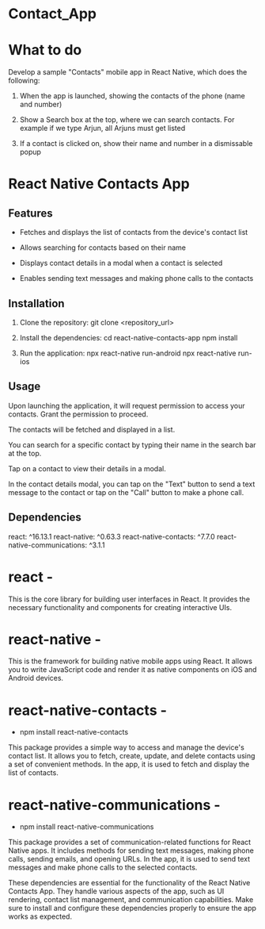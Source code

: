 # Contact_App


# What to do

Develop a sample "Contacts" mobile app in React Native, which does the following:

1. When the app is launched, showing the contacts of the phone (name and number)

2. Show a Search box at the top, where we can search contacts. For example if we type Arjun, all Arjuns must get listed

3. If a contact is clicked on, show their name and number in a dismissable popup

    

# React Native Contacts App

  ## Features

  
- Fetches and displays the list of contacts from the device's contact list

- Allows searching for contacts based on their name

- Displays contact details in a modal when a contact is selected

- Enables sending text messages and making phone calls to the contacts

  

## Installation

  
1. Clone the repository:
git clone <repository_url>

2. Install the dependencies:
cd react-native-contacts-app
npm install

3. Run the application:
npx react-native run-android
npx react-native run-ios

  
  
## Usage
 

Upon launching the application, it will request permission to access your contacts. Grant the permission to proceed.

The contacts will be fetched and displayed in a list.

You can search for a specific contact by typing their name in the search bar at the top.

Tap on a contact to view their details in a modal.

In the contact details modal, you can tap on the "Text" button to send a text message to the contact or tap on the "Call" button to make a phone call.

  

## Dependencies

react: ^16.13.1
react-native: ^0.63.3
react-native-contacts: ^7.7.0
react-native-communications: ^3.1.1  
  

# react -

This is the core library for building user interfaces in React. It provides the necessary functionality and components for creating interactive UIs.

  

# react-native -

This is the framework for building native mobile apps using React. It allows you to write JavaScript code and render it as native components on iOS and Android devices.

  

# react-native-contacts -

- npm install react-native-contacts

This package provides a simple way to access and manage the device's contact list. It allows you to fetch, create, update, and delete contacts using a set of convenient methods. In the app, it is used to fetch and display the list of contacts.

  

# react-native-communications -

- npm install react-native-communications

This package provides a set of communication-related functions for React Native apps. It includes methods for sending text messages, making phone calls, sending emails, and opening URLs. In the app, it is used to send text messages and make phone calls to the selected contacts.

  
  
These dependencies are essential for the functionality of the React Native Contacts App. They handle various aspects of the app, such as UI rendering, contact list management, and communication capabilities. Make sure to install and configure these dependencies properly to ensure the app works as expected.